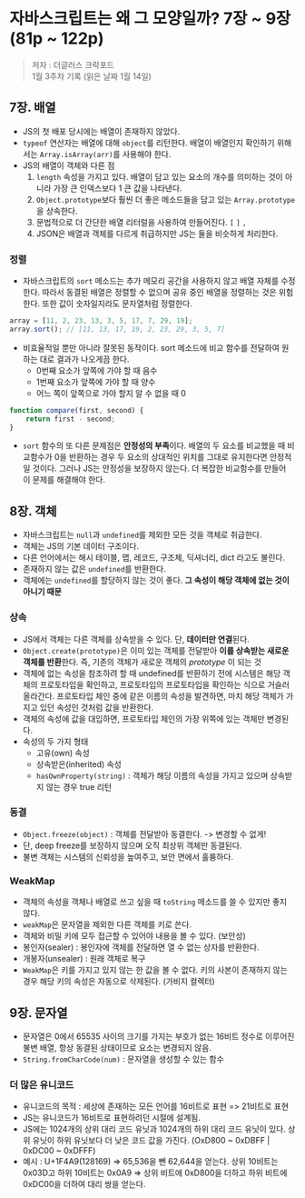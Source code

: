 # 자바스크립트는 왜 그 모양일까? 7장 ~ 9장 \(81p ~ 122p\)

> 저자 : 더글러스 크락포드   
>  1월 3주차 기록 \(읽은 날짜 1월 14일\)

## 7장. 배열

* JS의 첫 배포 당시에는 배열이 존재하지 않았다.
* `typeof` 연산자는 배열에 대해 `object`를 리턴한다. 배열이 배열인지 확인하기 위해서는 `Array.isArray(arr)`를 사용해야 한다.
* JS의 배열이 객체와 다른 점
  1. `length` 속성을 가지고 있다. 배열이 담고 있는 요소의 개수를 의미하는 것이 아니라 가장 큰 인덱스보다 1 큰 값을 나타낸다.
  2. `Object.prototype`보다 훨씬 더 좋은 메소드들을 담고 있는 `Array.prototype`을 상속한다.
  3. 문법적으로 더 간단한 배열 리터럴을 사용하여 만들어진다. `[` `]` `,`
  4. JSON은 배열과 객체를 다르게 취급하지만 JS는 둘을 비슷하게 처리한다.

### 정렬

* 자바스크립트의 `sort` 메소드는 추가 메모리 공간을 사용하지 않고 배열 자체를 수정한다. 따라서 동결된 배열은 정렬할 수 없으며 공유 중인 배열을 정렬하는 것은 위험한다. 또한 값이 숫자일지라도 문자열처럼 정렬한다.

```javascript
array = [11, 2, 23, 13, 3, 5, 17, 7, 29, 19];
array.sort(); // [11, 13, 17, 19, 2, 23, 29, 3, 5, 7]
```

* 비효율적일 뿐만 아니라 잘못된 동작이다. sort 메소드에 비교 함수를 전달하여 원하는 대로 결과가 나오게끔 한다.
  * 0번째 요소가 앞쪽에 가야 할 때 음수
  * 1번째 요소가 앞쪽에 가야 할 때 양수
  * 어느 쪽이 앞쪽으로 가야 할지 알 수 없을 때 0

```javascript
function compare(first, second) {
    return first - second;
}
```

* `sort` 함수의 또 다른 문제점은 **안정성의 부족**이다. 배열의 두 요소를 비교했을 때 비교함수가 0을 반환하는 경우 두 요소의 상대적인 위치를 그대로 유지한다면 안정적일 것이다. 그러나 JS는 안정성을 보장하지 않는다. 더 복잡한 비교함수를 만들어 이 문제를 해결해야 한다.

## 8장. 객체

* 자바스크립트는 `null`과 `undefined`를 제외한 모든 것을 객체로 취급한다.
* 객체는 JS의 기본 데이터 구조이다.
* 다른 언어에서는 해시 테이블, 맵, 레코드, 구조체, 딕셔너리, dict 라고도 불린다.
* 존재하지 않는 값은 `undefined`를 반환한다.
* 객체에는 `undefined`를 할당하지 않는 것이 좋다. **그 속성이 해당 객체에 없는 것이 아니기 때문**

### 상속

* JS에서 객체는 다른 객체를 상속받을 수 있다. 단, **데이터만 연결**된다.
* `Object.create(prototype)`은 이미 있는 객체를 전달받아 **이를 상속받는 새로운 객체를 반환**한다. 즉, 기존의 객체가 새로운 객체의 _prototype_ 이 되는 것
* 객체에 없는 속성을 참조하려 할 때 undefined를 반환하기 전에 시스템은 해당 객체의 프로토타입을 확인하고, 프로토타입의 프로토타입을 확인하는 식으로 거슬러 올라간다. 프로토타입 체인 중에 같은 이름의 속성을 발견하면, 마치 해당 객체가 가지고 있던 속성인 것처럼 값을 반환한다.
* 객체의 속성에 값을 대입하면, 프로토타입 체인의 가장 위쪽에 있는 객체만 변경된다.
* 속성의 두 가지 형태
  * 고유\(own\) 속성
  * 상속받은\(inherited\) 속성
  * `hasOwnProperty(string)` : 객체가 해당 이름의 속성을 가지고 있으며 상속받지 않는 경우 true 리턴

### 동결

* `Object.freeze(object)` : 객체를 전달받아 동결한다. -&gt; 변경할 수 없게!
* 단, deep freeze를 보장하지 않으며 오직 최상위 객체만 동결된다.
* 불변 객체는 시스템의 신뢰성을 높여주고, 보안 면에서 훌륭하다.

### WeakMap

* 객체의 속성을 객체나 배열로 쓰고 싶을 때 `toString` 메소드를 쓸 수 있지만 좋지 않다.
* `weakMap`은 문자열을 제외한 다른 객체를 키로 쓴다.
* 객체와 비밀 키에 모두 접근할 수 있어야 내용을 볼 수 있다. \(보안성\)
* 봉인자\(sealer\) : 봉인자에 객체를 전달하면 열 수 없는 상자를 반환한다.
* 개봉자\(unsealer\) : 원래 객체로 복구
* `WeakMap`은 키를 가지고 있지 않는 한 값을 볼 수 없다. 키의 사본이 존재하지 않는 경우 해당 키의 속성은 자동으로 삭제된다. \(가비지 컬렉터\)

## 9장. 문자열

* 문자열은 0에서 65535 사이의 크기를 가지는 부호가 없는 16비트 정수로 이루어진 불변 배열, 항상 동결된 상태이므로 요소는 변경되지 않음.
* `String.fromCharCode(num)` : 문자열을 생성할 수 있는 함수

### 더 많은 유니코드

* 유니코드의 목적 : 세상에 존재하는 모든 언어를 16비트로 표현 =&gt; 21비트로 표현
* JS는 유니코드가 16비트로 표현하려던 시절에 설계됨.
* JS에는 1024개의 상위 대리 코드 유닛과 1024개의 하위 대리 코드 유닛이 있다. 상위 유닛이 하위 유닛보다 더 낮은 코드 값을 가진다. \(OxD800 ~ 0xDBFF \| 0xDC00 ~ 0xDFFF\)
* 예시 : U+1F4A9\(128169\) =&gt; 65,536을 뺀 62,644을 얻는다. 상위 10비트는 0x03D고 하위 10비트는 0x0A9 =&gt; 상위 비트에 0xD800을 더하고 하위 비트에 0xDC00을 더하여 대리 쌍을 얻는다.

